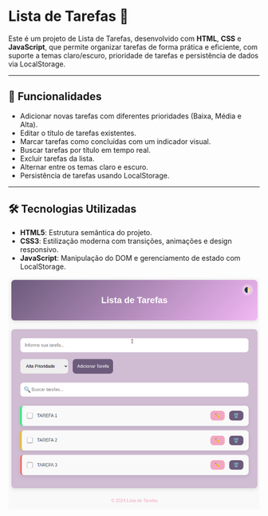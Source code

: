 # Lista de Tarefas 📝

Este é um projeto de Lista de Tarefas, desenvolvido com **HTML**, **CSS** e **JavaScript**, que permite organizar tarefas de forma prática e eficiente, com suporte a temas claro/escuro, prioridade de tarefas e persistência de dados via LocalStorage.

---

## 🚀 Funcionalidades

- Adicionar novas tarefas com diferentes prioridades (Baixa, Média e Alta).
- Editar o título de tarefas existentes.
- Marcar tarefas como concluídas com um indicador visual.
- Buscar tarefas por título em tempo real.
- Excluir tarefas da lista.
- Alternar entre os temas claro e escuro.
- Persistência de tarefas usando LocalStorage.


---

## 🛠️ Tecnologias Utilizadas

- **HTML5**: Estrutura semântica do projeto.
- **CSS3**: Estilização moderna com transições, animações e design responsivo.
- **JavaScript**: Manipulação do DOM e gerenciamento de estado com LocalStorage.

![To Do List Preview](./preview.png)  
